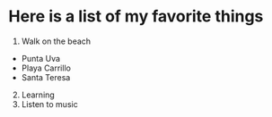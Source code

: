 # Here is a list of my favorite things
1. Walk on the beach
- Punta Uva
- Playa Carrillo
- Santa Teresa
2. Learning
3. Listen to music
